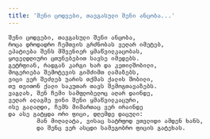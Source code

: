 ```yaml
---
title: 'შენი ცოდვები, თავგასული შენი ანცობა...'
---
```


    შენი ცოდვები, თავგასული შენი ანცობა,
    როცა დროდადრო ჩემთვის გრძნობას ვეღარ იმეტებ,
    ეპატიება შენს მშვენიერ ყმაწვილკაცობას,
    ყოველდღიური ცთუნებებით სავსე იმედებს.
    გეტრფიან, რადგან კარგი ხარ და კეთილშობილი,
    მოგერიება შემოტევის გიმძიმთ ლამაზებს,
    ვიცი ვერ შეძლებ უარის თქმას ქალის შობილი,
    თუ თვითონ ქალი საკუთარ თავს შემოგთავაზებს.
    ვაგლახ, შენ ჩემი სამფლობელოც აღარ დაინდე,
    ვეღარ ალაგმე ჟინი შენი ყმაწვილკაცური,
    ისე გალაღდი, ჩემს მიმართაც ვერ ირაინდე
    და ასე გატყდა ორი ფიცი, დღემდე დაცული:
            მან მიღალატა, ვისაც სატრფოდ ვთვლიდი ამდენ ხანს,
            და შენც ვერ ასცდი სამეგობრო ფიცის გატეხას.
